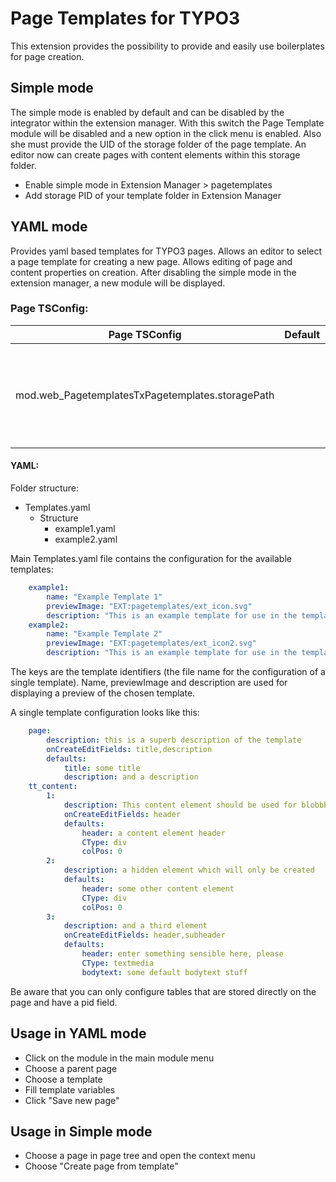 Page Templates for TYPO3
========================

This extension provides the possibility to provide and easily use boilerplates for page creation.

Simple mode
-----------

The simple mode is enabled by default and can be disabled by the integrator within the extension manager. 
With this switch the Page Template module will be disabled and a new option in the click menu is enabled. 
Also she must provide the UID of the storage folder of the page template. 
An editor now can create pages with content elements within this storage folder.

- Enable simple mode in Extension Manager > pagetemplates
- Add storage PID of your template folder in Extension Manager


YAML mode
---------

Provides yaml based templates for TYPO3 pages. Allows an editor to select a page template for creating a new page.
Allows editing of page and content properties on creation.
After disabling the simple mode in the extension manager, a new module will be displayed.


### Page TSConfig:

| Page TSConfig | Default | Description |
| --------------|---------|-------------|
| mod.web_PagetemplatesTxPagetemplates.storagePath | | Path to the directory containing the YAML configuration files (EXT: syntax is supported) |


#### YAML:

Folder structure:

- Templates.yaml
  - Structure
    - example1.yaml
    - example2.yaml
    
    
Main Templates.yaml file contains the configuration for the available templates:

```yaml
    example1:
        name: "Example Template 1"
        previewImage: "EXT:pagetemplates/ext_icon.svg"
        description: "This is an example template for use in the templates extension."
    example2:
        name: "Example Template 2"
        previewImage: "EXT:pagetemplates/ext_icon2.svg"
        description: "This is an example template for use in the templates extension."
```

The keys are the template identifiers (the file name for the configuration of a single template). Name, previewImage
and description are used for displaying a preview of the chosen template.

A single template configuration looks like this:

```yaml
    page:
        description: this is a superb description of the template
        onCreateEditFields: title,description
        defaults:
            title: some title
            description: and a description
    tt_content:
        1:
            description: This content element should be used for blobbber
            onCreateEditFields: header
            defaults:
                header: a content element header
                CType: div
                colPos: 0
        2:
            description: a hidden element which will only be created
            defaults:
                header: some other content element
                CType: div
                colPos: 0
        3:
            description: and a third element
            onCreateEditFields: header,subheader
            defaults:
                header: enter something sensible here, please
                CType: textmedia
                bodytext: some default bodytext stuff
```

Be aware that you can only configure tables that are stored directly on the page and have a pid field.

## Usage in YAML mode

- Click on the module in the main module menu
- Choose a parent page
- Choose a template
- Fill template variables 
- Click "Save new page"

## Usage in Simple mode

- Choose a page in page tree and open the context menu
- Choose "Create page from template"
